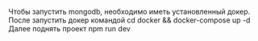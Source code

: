 Чтобы запустить mongodb, необходимо иметь установленный докер.
После запустить докер командой cd docker && docker-compose up -d
Далее поднять проект npm run dev
